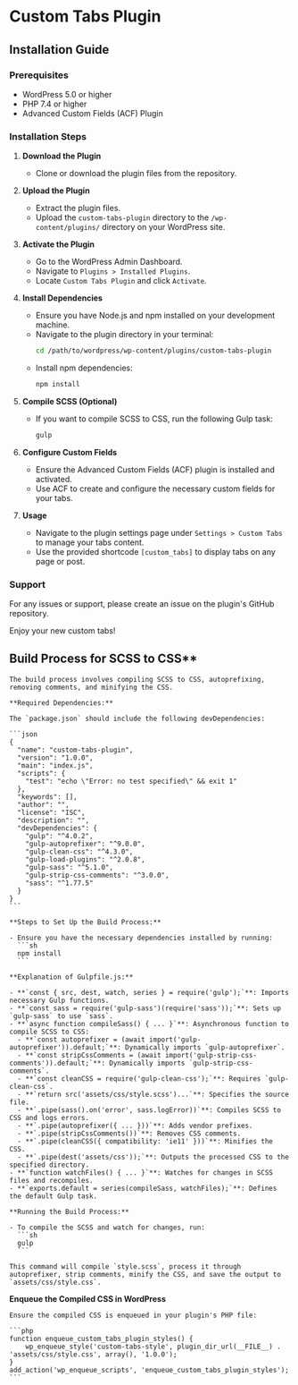 # Custom Tabs Plugin

## Installation Guide

### Prerequisites
- WordPress 5.0 or higher
- PHP 7.4 or higher
- Advanced Custom Fields (ACF) Plugin

### Installation Steps

1. **Download the Plugin**
    - Clone or download the plugin files from the repository.

2. **Upload the Plugin**
    - Extract the plugin files.
    - Upload the `custom-tabs-plugin` directory to the `/wp-content/plugins/` directory on your WordPress site.

3. **Activate the Plugin**
    - Go to the WordPress Admin Dashboard.
    - Navigate to `Plugins > Installed Plugins`.
    - Locate `Custom Tabs Plugin` and click `Activate`.

4. **Install Dependencies**
    - Ensure you have Node.js and npm installed on your development machine.
    - Navigate to the plugin directory in your terminal:
      ```sh
      cd /path/to/wordpress/wp-content/plugins/custom-tabs-plugin
      ```
    - Install npm dependencies:
      ```sh
      npm install
      ```

5. **Compile SCSS (Optional)**
    - If you want to compile SCSS to CSS, run the following Gulp task:
      ```sh
      gulp
      ```

6. **Configure Custom Fields**
    - Ensure the Advanced Custom Fields (ACF) plugin is installed and activated.
    - Use ACF to create and configure the necessary custom fields for your tabs.

7. **Usage**
    - Navigate to the plugin settings page under `Settings > Custom Tabs` to manage your tabs content.
    - Use the provided shortcode `[custom_tabs]` to display tabs on any page or post.

### Support
For any issues or support, please create an issue on the plugin's GitHub repository.

Enjoy your new custom tabs!



## Build Process for SCSS to CSS**

    The build process involves compiling SCSS to CSS, autoprefixing, removing comments, and minifying the CSS.

    **Required Dependencies:**

    The `package.json` should include the following devDependencies:

    ```json
    {
      "name": "custom-tabs-plugin",
      "version": "1.0.0",
      "main": "index.js",
      "scripts": {
        "test": "echo \"Error: no test specified\" && exit 1"
      },
      "keywords": [],
      "author": "",
      "license": "ISC",
      "description": "",
      "devDependencies": {
        "gulp": "^4.0.2",
        "gulp-autoprefixer": "^9.0.0",
        "gulp-clean-css": "^4.3.0",
        "gulp-load-plugins": "^2.0.8",
        "gulp-sass": "^5.1.0",
        "gulp-strip-css-comments": "^3.0.0",
        "sass": "^1.77.5"
      }
    }
    ```

    **Steps to Set Up the Build Process:**

    - Ensure you have the necessary dependencies installed by running:
      ```sh
      npm install
      ```

    **Explanation of Gulpfile.js:**

    - **`const { src, dest, watch, series } = require('gulp');`**: Imports necessary Gulp functions.
    - **`const sass = require('gulp-sass')(require('sass'));`**: Sets up `gulp-sass` to use `sass`.
    - **`async function compileSass() { ... }`**: Asynchronous function to compile SCSS to CSS:
      - **`const autoprefixer = (await import('gulp-autoprefixer')).default;`**: Dynamically imports `gulp-autoprefixer`.
      - **`const stripCssComments = (await import('gulp-strip-css-comments')).default;`**: Dynamically imports `gulp-strip-css-comments`.
      - **`const cleanCSS = require('gulp-clean-css');`**: Requires `gulp-clean-css`.
      - **`return src('assets/css/style.scss')...`**: Specifies the source file.
      - **`.pipe(sass().on('error', sass.logError))`**: Compiles SCSS to CSS and logs errors.
      - **`.pipe(autoprefixer({ ... }))`**: Adds vendor prefixes.
      - **`.pipe(stripCssComments())`**: Removes CSS comments.
      - **`.pipe(cleanCSS({ compatibility: 'ie11' }))`**: Minifies the CSS.
      - **`.pipe(dest('assets/css'));`**: Outputs the processed CSS to the specified directory.
    - **`function watchFiles() { ... }`**: Watches for changes in SCSS files and recompiles.
    - **`exports.default = series(compileSass, watchFiles);`**: Defines the default Gulp task.

    **Running the Build Process:**

    - To compile the SCSS and watch for changes, run:
      ```sh
      gulp
      ```

    This command will compile `style.scss`, process it through autoprefixer, strip comments, minify the CSS, and save the output to `assets/css/style.css`.

 **Enqueue the Compiled CSS in WordPress**

    Ensure the compiled CSS is enqueued in your plugin's PHP file:

    ```php
    function enqueue_custom_tabs_plugin_styles() {
        wp_enqueue_style('custom-tabs-style', plugin_dir_url(__FILE__) . 'assets/css/style.css', array(), '1.0.0');
    }
    add_action('wp_enqueue_scripts', 'enqueue_custom_tabs_plugin_styles');
    ```
